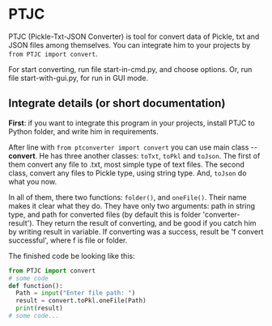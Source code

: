 # PTJC
PTJC (Pickle-Txt-JSON Converter) is tool for convert data of Pickle, txt and JSON files among themselves. You can integrate him to your projects by
`from PTJC import convert`.

For start converting, run file start-in-cmd.py, and choose options. Or, run file start-with-gui.py, for run in GUI mode.

## Integrate details (or short documentation)

**First**: if you want to integrate this program in your projects, install PTJC to Python folder, and write him in requirements. 

After line with `from ptconverter import convert` you can use main class -- **convert**. He has three another classes: `toTxt`, `toPkl` and `toJson`.
The first of them convert any file to .txt, most simple type of text files.
The second class, convert any files to Pickle type, using string type. And, `toJson` do what you now.

In all of them, there two functions: `folder()`, and `oneFile()`. Their name makes it clear what they do.
They have only two arguments: path in string type, and path for converted files (by default this is folder 'converter-result').
They return the result of converting, and be good if you catch him by writing result in variable.
If converting was a success, result be 'f convert successful', where f is file or folder.

The finished code be looking like this:
``` Python
from PTJC import convert
# some code
def function():
  Path = input("Enter file path: ")
  result = convert.toPkl.oneFile(Path)
  print(result)
# some code...
```
